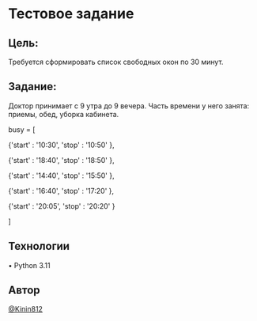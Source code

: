 # Тестовое задание

## Цель:
Требуется сформировать список свободных окон по 30 минут.

## Задание:

Доктор принимает с 9 утра до 9 вечера.
Часть времени у него занята: приемы, обед, уборка кабинета.

busy = [

{'start' : '10:30',
'stop' : '10:50'
},

{'start' : '18:40',
'stop' : '18:50'
},

{'start' : '14:40',
'stop' : '15:50'
},

{'start' : '16:40',
'stop' : '17:20'
},

{'start' : '20:05',
'stop' : '20:20'
}

]


## Технологии
•	Python 3.11

## Автор
[@Kinin812](https://github.com/Kinin812)

